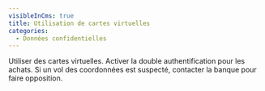 ```yaml
---
visibleInCms: true
title: Utilisation de cartes virtuelles
categories:
  - Données confidentielles
---
```

<!--StartFragment-->

Utiliser des cartes virtuelles. Activer la double authentification pour les achats. Si un vol des coordonnées est suspecté, contacter la banque pour faire opposition.

<!--EndFragment-->